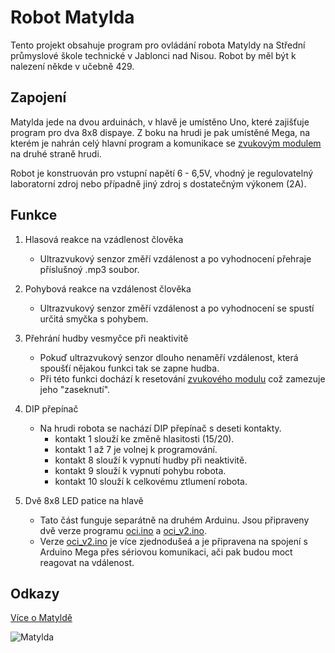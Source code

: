 # Robot Matylda
Tento projekt obsahuje program pro ovládání robota Matyldy na Střední průmyslové škole technické v Jablonci nad Nisou. Robot by měl být k nalezení někde v učebně 429.

## Zapojení
Matylda jede na dvou arduinách, v hlavě je umístěno Uno, které zajišťuje program pro dva 8x8 dispaye. Z boku na hrudi je pak umístěné Mega, na kterém je nahrán celý hlavní program a komunikace se [zvukovým modulem](https://dratek.cz/arduino/4857-hlasovy-modul-s-integrovanym-mp3-prehravacem-dfplayer.html?gad_source=1&gclid=CjwKCAiApaarBhB7EiwAYiMwqtUecnrtwe2t614Tmao8x_ayhX7_WxAD3FYMA9HGZusC4rC5P0ev0hoCVJUQAvD_BwE) na druhé straně hrudi.

Robot je konstruován pro vstupní napětí 6 - 6,5V, vhodný je regulovatelný laboratorní zdroj nebo případně jiný zdroj s dostatečným výkonem (2A).

## Funkce
1. Hlasová reakce na vzádlenost člověka
   * Ultrazvukový senzor změří vzdálenost a po vyhodnocení přehraje příslušnoý .mp3 soubor.

2. Pohybová reakce na vzdálenost člověka
   * Ultrazvukový senzor změří vzdálenost a po vyhodnocení se spustí určitá smyčka s pohybem.

3. Přehrání hudby vesmyčce při neaktivitě
   * Pokuď ultrazvukový senzor dlouho nenaměří vzdálenost, která spoušťí nějakou funkci tak se zapne hudba.
   * Při této funkci dochází k resetování [zvukového modulu](https://dratek.cz/arduino/4857-hlasovy-modul-s-integrovanym-mp3-prehravacem-dfplayer.html?gad_source=1&gclid=CjwKCAiApaarBhB7EiwAYiMwqtUecnrtwe2t614Tmao8x_ayhX7_WxAD3FYMA9HGZusC4rC5P0ev0hoCVJUQAvD) což zamezuje jeho "zaseknutí".

4. DIP přepínač
   * Na hrudi robota se nachází DIP přepínač s deseti kontakty.
     * kontakt 1 slouží ke změně hlasitosti (15/20).
     * kontakt 1 až 7 je volnej k programování.
     * kontakt 8 slouží k vypnutí hudby při neaktivitě.
     * kontakt 9 slouží k vypnutí pohybu robota.
     * kontakt 10 slouží k celkovému ztlumení robota.
    
5. Dvě 8x8 LED patice na hlavě
   * Tato část funguje separátně na druhém Arduinu. Jsou připraveny dvě verze programu [oci.ino](https://github.com/MajitelAfriky/matylda/blob/main/oci.ino) a [oci_v2.ino](https://github.com/MajitelAfriky/matylda/blob/main/oci_v2.ino).
   * Verze [oci_v2.ino](https://github.com/MajitelAfriky/matylda/blob/main/oci_v2.ino) je více zjednodušeá a je připravena na spojení s Arduino Mega přes sériovou komunikaci, ači pak budou moct reagovat na vdálenost.
    
## Odkazy
[Více o Matyldě](https://robot-matylda.webnode.cz/)

![Matylda](https://i.imgur.com/34xNP4A.jpeg)
